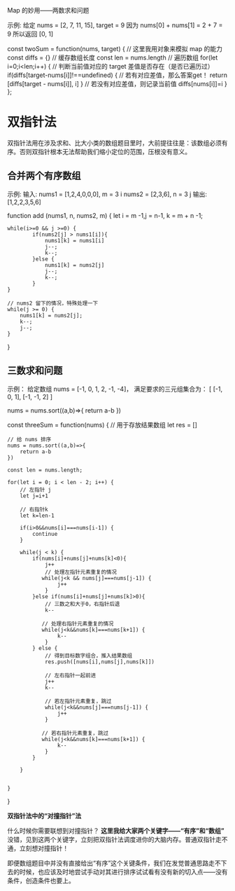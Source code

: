 Map 的妙用——两数求和问题

示例: 给定 nums = [2, 7, 11, 15], target = 9
因为 nums[0] + nums[1] = 2 + 7 = 9 所以返回 [0, 1]


const twoSum = function(nums, target) {
    // 这里我用对象来模拟 map 的能力
    const diffs = {}
    // 缓存数组长度
    const len = nums.length
    // 遍历数组
    for(let i=0;i<len;i++) {
        // 判断当前值对应的 target 差值是否存在（是否已遍历过）
        if(diffs[target-nums[i]]!==undefined) {
            // 若有对应差值，那么答案get！
            return [diffs[target - nums[i]], i]
        }
        // 若没有对应差值，则记录当前值
        diffs[nums[i]]=i
    }
};

# 双指针法
双指针法用在涉及求和、比大小类的数组题目里时，大前提往往是：该数组必须有序。否则双指针根本无法帮助我们缩小定位的范围，压根没有意义。

## 合并两个有序数组
示例: 输入:
nums1 = [1,2,4,0,0,0], m = 3   i
nums2 = [2,3,6], n = 3    j
输出: [1,2,2,3,5,6]

function add (nums1, n, nums2, m) {
    let i = m -1,j = n-1, k = m + n -1;

    while(i>=0 && j >=0) {
            if(nums2[j] > nums1[i]){
                nums1[k] = nums1[i]
                j--;
                k--;
            }else {
                nums1[k] = nums2[j] 
                j--;
                k--;
            }
    }

    // nums2 留下的情况，特殊处理一下 
    while(j >= 0) {
        nums1[k] = nums2[j];
        k--;
        j--;
    }
}

## 三数求和问题
示例： 给定数组 nums = [-1, 0, 1, 2, -1, -4]， 满足要求的三元组集合为： [ [-1, 0, 1], [-1, -1, 2] ]

 nums = nums.sort((a,b)=>{
    return a-b
})


const threeSum = function(nums) {
    // 用于存放结果数组
    let res = []
    
    // 给 nums 排序
    nums = nums.sort((a,b)=>{
        return a-b
    })

    const len = nums.length;

    for(let i = 0; i < len - 2; i++) {
        // 左指针 j
        let j=i+1 
        
        // 右指针k
        let k=len-1 

        if(i>0&&nums[i]===nums[i-1]) {
            continue
        }

        while(j < k) {
            if(nums[i]+nums[j]+nums[k]<0){
                j++
                // 处理左指针元素重复的情况
               while(j<k && nums[j]===nums[j-1]) {
                    j++
                }
            }else if(nums[i]+nums[j]+nums[k]>0){
                // 三数之和大于0，右指针后退
                k--
               
               // 处理右指针元素重复的情况
               while(j<k&&nums[k]===nums[k+1]) {
                    k--
                }
            } else {
                // 得到目标数字组合，推入结果数组
                res.push([nums[i],nums[j],nums[k]])
                
                // 左右指针一起前进
                j++  
                k--
               
                // 若左指针元素重复，跳过
                while(j<k&&nums[j]===nums[j-1]) {
                    j++
                }  
               
               // 若右指针元素重复，跳过
               while(j<k&&nums[k]===nums[k+1]) {
                    k--
                }
            }

        }
        

    }
}


**双指针法中的“对撞指针”法**

什么时候你需要联想到对撞指针？
**这里我给大家两个关键字——“有序”和“数组”**
没错，见到这两个关键字，立刻把双指针法调度进你的大脑内存。普通双指针走不通，立刻想对撞指针！

即便数组题目中并没有直接给出“有序”这个关键条件，我们在发觉普通思路走不下去的时候，也应该及时地尝试手动对其进行排序试试看有没有新的切入点——没有条件，创造条件也要上。

